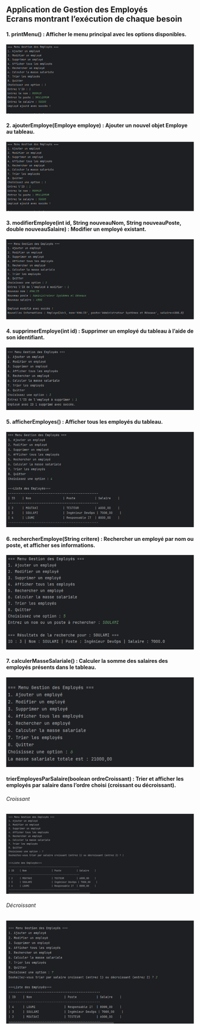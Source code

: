 <h2>Application de Gestion des Employés<br>Ecrans montrant l’exécution de chaque besoin</h2>
<h4>1. printMenu() : Afficher le menu principal avec les options disponibles.</h4>
<img src="Captures/9.png">
<h4>2. ajouterEmploye(Employe employe) : Ajouter un nouvel objet Employe au tableau.</h4>
<img src="Captures/1.png">
<h4>3. modifierEmploye(int id, String nouveauNom, String nouveauPoste, double nouveauSalaire) : Modifier un employé existant.</h4>
<img src="Captures/2.png">
<h4>4. supprimerEmploye(int id) : Supprimer un employé du tableau à l’aide de son identifiant.</h4>
<img src="Captures/3.png">
<h4>5. afficherEmployes() : Afficher tous les employés du tableau.</h4>
<img src="Captures/4.png">
<h4>6. rechercherEmploye(String critere) : Rechercher un employé par nom ou poste, et afficher ses informations.</h4>
<img src="Captures/5.png">
<h4>7. calculerMasseSalariale() : Calculer la somme des salaires des employés présents dans le tableau.</h4>
<img src="Captures/6.png">
<h4>trierEmployesParSalaire(boolean ordreCroissant) : Trier et afficher les employés par salaire dans l’ordre choisi (croissant ou décroissant).</h4>
<h6>Croissant</h6>
<img src="Captures/7.png">
<h6>Décroissant</h6>
<img src="Captures/8.png">